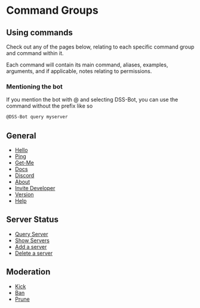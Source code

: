 # Command Groups

## Using commands

Check out any of the pages below, relating to each specific command group and command within it.

Each command will contain its main command, aliases, examples, arguments, and if applicable, notes relating to permissions.


### Mentioning the bot
If you mention the bot with @ and selecting DSS-Bot, you can use the command without the prefix like so

```bash
@DSS-Bot query myserver
```

## General
- [Hello](/commands/general.html#hello)
- [Ping](/commands/general.html#ping)
- [Get-Me](/commands/general.html#get-me)
- [Docs](/commands/general.html#docs)
- [Discord](/commands/general.html#discord)
- [About](/commands/general.html#about)
- [Invite Developer](/commands/general.html#invite-developer-to-discord)
- [Version](/commands/general.html#version)
- [Help](/commands/general.html#help)

## Server Status
- [Query Server](/commands/serverstatus.html#server-query)
- [Show Servers](/commands/serverstatus.html#show-servers)
- [Add a server](/commands/serverstatus.html#add-a-server)
- [Delete a server](/commands/serverstatus.html#delete-a-server)

## Moderation
- [Kick](/commands/moderation.html#kick)
- [Ban](/commands/moderation.html#ban)
- [Prune](/commands/moderation.html#prune)

